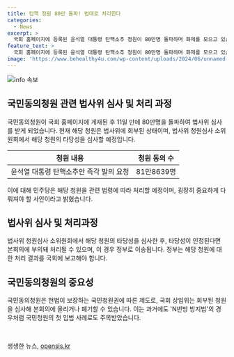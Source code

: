```yaml
---
title: 탄핵 청원 80만 돌파! 법대로 처리한다
categories:
  - News
excerpt: >
  국회 홈페이지에 등록된 윤석열 대통령 탄핵소추 청원이 80만명 돌파하며 화제를 모으고 있습니다. 해당 청원은 법사위에서 심사 후 본회의에 회부될 예정이며, 이에 따라 민주당은 관련 법령에 따라 처리할 계획입니다. 국민의 권리인 국민동의청원이며, 이에 대한 관련 상임위의 결정이 중요하다고 강조하며 화제를 모으고 있습니다.
feature_text: >
  국회 홈페이지에 등록된 윤석열 대통령 탄핵소추 청원이 80만명 돌파하며 화제를 모으고 있습니다. 해당 청원은 법사위에서 심사 후 본회의에 회부될 예정이며, 이에 따라 민주당은 관련 법령에 따라 처리할 계획입니다. 국민의 권리인 국민동의청원이며, 이에 대한 관련 상임위의 결정이 중요하다고 강조하며 화제를 모으고 있습니다.
image: 'https://www.behealthy4u.com/wp-content/uploads/2024/06/unnamed-file.png'
---
```


<p><img src="https://www.behealthy4u.com/wp-content/uploads/2024/06/unnamed-file.png" alt="info 속보" /></p>

<h2 data-ke-size="size26">국민동의청원 관련 법사위 심사 및 처리 과정</h2>

<p data-ke-size="size16">국민동의청원이 국회 홈페이지에 게재된 후 11일 만에 80만명을 돌파하여 법사위 심사를 받게 되었습니다. 현재 해당 청원은 법사위에 회부된 상태이며, 법사위 청원심사 소위원회에서 해당 청원의 타당성을 심사할 예정입니다.</p>

<table>
<thead>
<tr>
<th style="text-align: center; height: 17px;"><b>청원 내용</b></th>
<th style="text-align: center; height: 17px;"><b>청원 동의 수</b></th>
</tr>
</thead>
<tbody>
<tr>
<td style="text-align: center; height: 17px;">윤석열 대통령 탄핵소추안 즉각 발의 요청</td>
<td style="text-align: center; height: 17px;">81만8639명</td>
</tr>
</tbody>
</table>

<p data-ke-size="size16">이에 대해 민주당은 해당 청원을 관련 법령에 따라 처리할 예정이며, 굉장히 중요하게 다뤄져야 할 사안이라고 밝혔습니다.</p>

<h2 data-ke-size="size26">법사위 심사 및 처리과정</h2>

<p data-ke-size="size16">법사위 청원심사 소위원회에서 해당 청원의 타당성을 심사한 후, 타당성이 인정된다면 본회의에 부의돼 처리될 수 있으며, 이 경우 정부로 이송됩니다. 정부는 해당 청원에 대한 처리 결과를 국회에 보고해야 합니다.</p>

<h2 data-ke-size="size26">국민동의청원의 중요성</h2>

<p data-ke-size="size16">국민동의청원은 헌법이 보장하는 국민청원권에 따른 제도로, 국회 상임위는 회부된 청원을 심사해 본회의에 올리거나 폐기할 수 있습니다. 이는 과거에도 'N번방 방지법'의 경우처럼 국민청원의 첫 입법 사례로도 주목받았습니다.</p>

<p data-ke-size="size16">&nbsp;</p>
생생한 뉴스, <a href="https://opensis.kr" rel="dofollow">opensis.kr</a>


